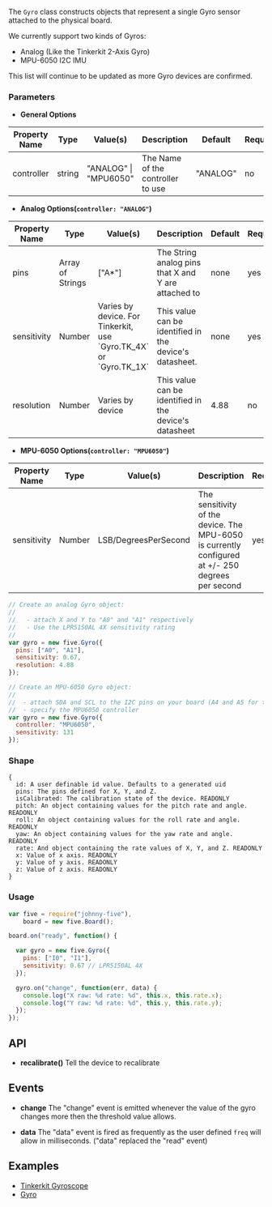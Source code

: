 The `Gyro` class constructs objects that represent a single Gyro sensor attached to the physical board.

We currently support two kinds of Gyros:

- Analog (Like the Tinkerkit 2-Axis Gyro)
- MPU-6050 I2C IMU

This list will continue to be updated as more Gyro devices are confirmed.

### Parameters

- **General Options**
<table>
  <thead>
    <tr>
      <th>Property Name</th>
      <th>Type</th>
      <th>Value(s)</th>
      <th>Description</th>
      <th>Default</th>
      <th>Required</th>
    </tr>
  </thead>
  <tbody>
    <tr>
      <td>controller</td>
      <td>string</td>
      <td>"ANALOG" | "MPU6050"</td>
      <td>The Name of the controller to use</td>
      <td>"ANALOG"</td>
      <td>no</td>
    </tr>
  </tbody>
</table>

- **Analog Options(`controller: "ANALOG"`)** 
<table>
  <thead>
    <tr>
      <th>Property Name</th>
      <th>Type</th>
      <th>Value(s)</th>
      <th>Description</th>
      <th>Default</th>
      <th>Required</th>
    </tr>
  </thead>
  <tbody>
    <tr>
      <td>pins</td>
      <td>Array of Strings</td>
      <td>["A*"]</td>
      <td>The String analog pins that X and Y are attached to</td>
      <td>none</td>
      <td>yes</td>
    </tr>
    <tr>
      <td>sensitivity</td>
      <td>Number</td>
      <td>Varies by device. For Tinkerkit, use `Gyro.TK_4X` or `Gyro.TK_1X`</td>
      <td>This value can be identified in the device's datasheet.</td>
      <td>none</td>
      <td>yes</td>
    </tr>
    <tr>
      <td>resolution</td>
      <td>Number</td>
      <td>Varies by device</td>
      <td>This value can be identified in the device's datasheet</td>
      <td>4.88</td>
      <td>no</td>
    </tr>
  </tbody>
</table>



- **MPU-6050 Options(`controller: "MPU6050"`)** 
<table>
  <thead>
    <tr>
      <th>Property Name</th>
      <th>Type</th>
      <th>Value(s)</th>
      <th>Description</th>
      <th>Required</th>
    </tr>
  </thead>
  <tbody>
    <tr>
      <td>sensitivity</td>
      <td>Number</td>
      <td>LSB/DegreesPerSecond</td>
      <td>The sensitivity of the device.  The MPU-6050 is currently configured at +/- 250 degrees per second</td>
      <td>yes</td>
    </tr>
  </tbody>
</table>

```js
// Create an analog Gyro object:
// 
//   - attach X and Y to "A0" and "A1" respectively
//   - Use the LPR5150AL 4X sensitivity rating
//
var gyro = new five.Gyro({
  pins: ["A0", "A1"],
  sensitivity: 0.67,
  resolution: 4.88
});
```

```js
// Create an MPU-6050 Gyro object:
//
//  - attach SDA and SCL to the I2C pins on your board (A4 and A5 for the Uno)
//  - specify the MPU6050 controller
var gyro = new five.Gyro({
  controller: "MPU6050",
  sensitivity: 131
});
```

### Shape

```
{ 
  id: A user definable id value. Defaults to a generated uid
  pins: The pins defined for X, Y, and Z.
  isCalibrated: The calibration state of the device. READONLY
  pitch: An object containing values for the pitch rate and angle. READONLY
  roll: An object containing values for the roll rate and angle. READONLY
  yaw: An object containing values for the yaw rate and angle. READONLY
  rate: And object containing the rate values of X, Y, and Z. READONLY
  x: Value of x axis. READONLY
  y: Value of y axis. READONLY
  z: Value of z axis. READONLY
}
```



### Usage
```js
var five = require("johnny-five"), 
    board = new five.Board();

board.on("ready", function() {

  var gyro = new five.Gyro({
    pins: ["I0", "I1"],
    sensitivity: 0.67 // LPR5150AL 4X
  });

  gyro.on("change", function(err, data) {
    console.log("X raw: %d rate: %d", this.x, this.rate.x);
    console.log("Y raw: %d rate: %d", this.y, this.rate.y);
  });
});
```

## API

* **recalibrate()** Tell the device to recalibrate

## Events

- **change** The "change" event is emitted whenever the value of the gyro changes more then the threshold value allows.

- **data** The "data" event is fired as frequently as the user defined `freq` will allow in milliseconds. ("data" replaced the "read" event)

## Examples

- [Tinkerkit Gyroscope](https://github.com/rwldrn/johnny-five/blob/master/docs/tinkerkit-gyroscope.md)
- [Gyro](https://github.com/rwldrn/johnny-five/blob/master/docs/gyro.md)
